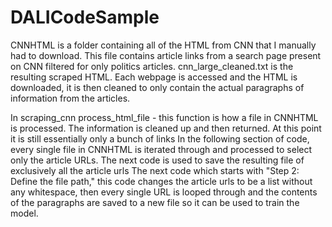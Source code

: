 # DALICodeSample

CNNHTML is a folder containing all of the HTML from CNN that I manually had to download. This file contains article links from a search page present on CNN filtered for only politics articles.
cnn_large_cleaned.txt is the resulting scraped HTML. Each webpage is accessed and the HTML is downloaded, it is then cleaned to only contain the actual paragraphs of information from the articles.

In scraping_cnn
process_html_file - this function is how a file in CNNHTML is processed. The information is cleaned up and then returned. At this point it is still essentially only a bunch of links
In the following section of code, every single file in CNNHTML is iterated through and processed to select only the article URLs.
The next code is used to save the resulting file of exclusively all the article urls
The next code which starts with "Step 2: Define the file path," this code changes the article urls to be a list without any whitespace, then every single URL is looped through and the contents of the paragraphs are saved to a new file so it can be used to train the model.
